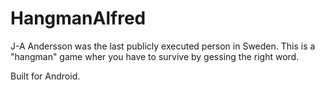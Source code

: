 # HangmanAlfred
J-A Andersson was the last publicly executed person in Sweden. This is a "hangman" game wher you have to survive by gessing the right word.

Built for Android.
